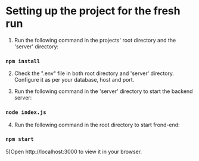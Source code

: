 # Setting up the project for the fresh run

1) Run the following command in the projects' root directory and the 'server' directory:

### `npm install`

2) Check the ".env" file in both root directory and 'server' directory. Configure it as per your database, host and port.

3) Run the following command in the 'server' directory to start the backend server:
 
 ### `node index.js`

4) Run the following command in the root directory to start frond-end:
 
 ### `npm start`
 
5)Open http://localhost:3000 to view it in your browser.